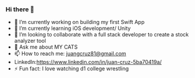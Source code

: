 ### Hi there 👋

- 🔭 I’m currently working on building my first Swift App 
- 🌱 I’m currently learning iOS development/ Unity
- 👯 I’m looking to collaborate with a full stack developer to create a stock analyzer tool
- 💬 Ask me about MY CATS
- 📫 How to reach me: juangcruz81@gmail.com
-  LinkedIn:https://www.linkedin.com/in/juan-cruz-5ba70419a/
- ⚡ Fun fact: I love watching d1 college wrestling

